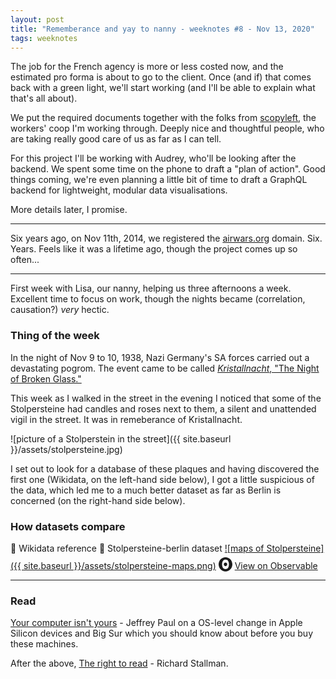 ```yaml
---
layout: post
title: "Rememberance and yay to nanny - weeknotes #8 - Nov 13, 2020"
tags: weeknotes
---
```


The job for the French agency is more or less costed now, and the estimated pro forma is about to go to the client. Once (and if) that comes back with a green light, we'll start working (and I'll be able to explain what that's all about).

We put the required documents together with the folks from [scopyleft](http://scopyleft.fr/en/u), the workers' coop I'm working through. Deeply nice and thoughtful people, who are taking really good care of us as far as I can tell.

For this project I'll be working with Audrey, who'll be looking after the backend. We spent some time on the phone to draft a "plan of action". Good things coming, we're even planning a little bit of time to draft a GraphQL backend for lightweight, modular data visualisations.

More details later, I promise.

---

Six years ago, on Nov 11th, 2014, we registered the [airwars.org](https://airwars.org) domain. Six. Years. Feels like it was a lifetime ago, though the project comes up so often...

---

First week with Lisa, our nanny, helping us three afternoons a week. Excellent time to focus on work, though the nights became (correlation, causation?) _very_ hectic.


### Thing of the week
In the night of Nov 9 to 10, 1938, Nazi Germany's SA forces carried out a devastating pogrom. The event came to be called [_Kristallnacht_, "The Night of Broken Glass."](https://en.wikipedia.org/wiki/Kristallnacht)

This week as I walked in the street in the evening I noticed that some of the Stolpersteine had candles and roses next to them, a silent and unattended vigil in the street. It was in remeberance of Kristallnacht.

![picture of a Stolperstein in the street]({{ site.baseurl }}/assets/stolpersteine.jpg)

I set out to look for a database of these plaques and having discovered the first one (Wikidata, on the left-hand side below), I got a little suspicious of the data, which led me to a much better dataset as far as Berlin is concerned (on the right-hand side below).

### How datasets compare
   🔸 Wikidata reference 🔹 Stolpersteine-berlin dataset
[![maps of Stolpersteine]({{ site.baseurl }}/assets/stolpersteine-maps.png)](https://observablehq.com/@basilesimon/berlin-stolpersteine)
<svg role="img" viewBox="0 0 25 28" width="25" height="28" aria-label="Observable" fill="currentColor" style="width: 22px; transform: translateY(5px);" class="near-black"><path d="M12.5 22.6667C11.3458 22.6667 10.3458 22.4153 9.5 21.9127C8.65721 21.412 7.98339 20.7027 7.55521 19.8654C7.09997 18.9942 6.76672 18.0729 6.56354 17.1239C6.34796 16.0947 6.24294 15.0483 6.25 14C6.25 13.1699 6.30417 12.3764 6.41354 11.6176C6.52188 10.8598 6.72292 10.0894 7.01563 9.30748C7.30833 8.52555 7.68542 7.84763 8.14479 7.27274C8.62304 6.68378 9.24141 6.20438 9.95208 5.87163C10.6979 5.51244 11.5458 5.33333 12.5 5.33333C13.6542 5.33333 14.6542 5.58467 15.5 6.08733C16.3428 6.588 17.0166 7.29733 17.4448 8.13459C17.8969 8.99644 18.2271 9.9103 18.4365 10.8761C18.6448 11.841 18.75 12.883 18.75 14C18.75 14.8301 18.6958 15.6236 18.5865 16.3824C18.4699 17.1702 18.2639 17.9446 17.9719 18.6925C17.6698 19.4744 17.2948 20.1524 16.8427 20.7273C16.3906 21.3021 15.7927 21.7692 15.0479 22.1284C14.3031 22.4876 13.4542 22.6667 12.5 22.6667ZM14.7063 16.2945C15.304 15.6944 15.6365 14.864 15.625 14C15.625 13.1073 15.326 12.3425 14.7292 11.7055C14.1313 11.0685 13.3885 10.75 12.5 10.75C11.6115 10.75 10.8688 11.0685 10.2708 11.7055C9.68532 12.3123 9.36198 13.1405 9.375 14C9.375 14.8927 9.67396 15.6575 10.2708 16.2945C10.8688 16.9315 11.6115 17.25 12.5 17.25C13.3885 17.25 14.124 16.9315 14.7063 16.2945ZM12.5 27C19.4031 27 25 21.1792 25 14C25 6.82075 19.4031 1 12.5 1C5.59687 1 0 6.82075 0 14C0 21.1792 5.59687 27 12.5 27Z" fill="currentColor"></path></svg>
<a href="https://observablehq.com/@basilesimon/berlin-stolpersteine">View on Observable</a>

---

### Read
[Your computer isn't yours](https://sneak.berlin/20201112/your-computer-isnt-yours/) - Jeffrey Paul on a OS-level change in Apple Silicon devices and Big Sur which you should know about before you buy these machines.

After the above, [The right to read](https://www.gnu.org/philosophy/right-to-read.en.html) - Richard Stallman.
